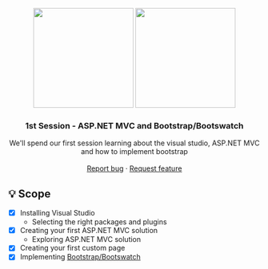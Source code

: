 <p align="center">
  <img height="200" src="https://devmaster.edu.vn/uploads/images/2020/08/0408/devmaster-asp-net-mvc.jpg">
  <img height="200" src="https://www.drupal.org/files/project-images/bootstrap-stack.png">
</p>

<h3 align="center">1st Session - ASP.NET MVC and Bootstrap/Bootswatch</h3>

<p align="center">
  We'll spend our first session learning about the visual studio, ASP.NET MVC and how to implement bootstrap
  <br>
  <br>
  <a href="https://github.com/jomielenriquez/mvc-bootstrap-training/issues/new">Report bug</a>
  ·
  <a href="https://github.com/jomielenriquez/mvc-bootstrap-training/issues/new">Request feature</a>
</p>

## :bulb: Scope
- [x] Installing Visual Studio
  - Selecting the right packages and plugins
- [x] Creating your first ASP.NET MVC solution
  - Exploring ASP.NET MVC solution
- [x] Creating your first custom page
- [x] Implementing [Bootstrap/Bootswatch](https://bootswatch.com/)
